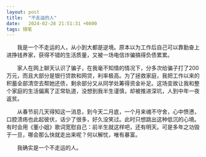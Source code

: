 ```yaml
---
layout: post
title:  "不走运的人"
date:   2024-02-28 21:51:31 +0800
tags: 随笔
---
```


&emsp;&emsp;我是一个不走运的人，从小到大都是逆境。原本以为工作后自己可以靠勤奋上进挣钱养家，获得不错的生活质量，又被一场电信诈骗搞得负债累累。

&emsp;&emsp;家人在网上聊天认识了骗子，在我毫不知情的情况下，分多次给骗子打了200万元，而且大部分是银行贷款和网贷，利率极高。为了拯救家庭，我把工作以来的积蓄全部清空去帮她还债，剩余部分又从同学处筹得资金补足。这场变故让我和整个家庭的生活偏离了正常轨道，没想到我半生谨慎，却被推进深坑，人到中年一夜返贫。

&emsp;&emsp;从春节前几天得知这一消息，到今天二月底，一个月来魂不守舍，心中愤懑，口腔溃疡也此起彼伏，话少了很多，好久没笑过。此时只想跳出这种低沉的心境。有时会用《董小姐》歌词宽慰自己：前半生就这样吧，还有明天。可是多年之功毁于一旦，哪会那么快就走出来呢？何以解忧，唯有暴富。

&emsp;&emsp;我确实是一个不走运的人。
